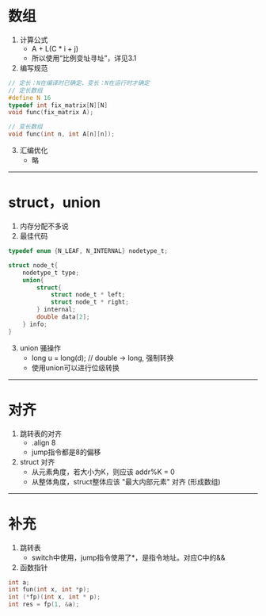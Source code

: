 # 数组
1. 计算公式
    - A + L(C * i + j)
    - 所以使用“比例变址寻址”，详见3.1
2. 编写规范
``` C
// 定长：N在编译时已确定，变长：N在运行时才确定
// 定长数组
#define N 16
typedef int fix_matrix[N][N]
void func(fix_matrix A);

// 变长数组
void func(int n, int A[n][n]);
```
3. 汇编优化
    - 略
-------------------
# struct，union
1. 内存分配不多说
2. 最佳代码
``` C
typedef enum {N_LEAF, N_INTERNAL} nodetype_t;

struct node_t{
    nodetype_t type;
    union{
        struct{
            struct node_t * left;
            struct node_t * right;
        } internal;
        double data[2];
    } info;
}
```
3. union 骚操作
    - long u = long(d); // double -> long, 强制转换
    - 使用union可以进行位级转换
--------------------
# 对齐
1. 跳转表的对齐
    - .align 8
    - jump指令都是8的偏移
2. struct 对齐
    - 从元素角度，若大小为K，则应该 addr%K = 0
    - 从整体角度，struct整体应该 "最大内部元素" 对齐 (形成数组)
-------------------------
# 补充
1. 跳转表
    - switch中使用，jump指令使用了*，是指令地址。对应C中的&&
2. 函数指针
``` C
int a;
int fun(int x, int *p);
int (*fp)(int x, int * p);
int res = fp(1, &a);
```

